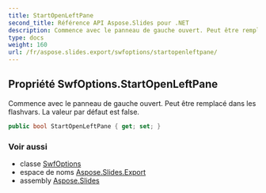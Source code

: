 ```yaml
---
title: StartOpenLeftPane
second_title: Référence API Aspose.Slides pour .NET
description: Commence avec le panneau de gauche ouvert. Peut être remplacé dans les flashvars. La valeur par défaut est false.
type: docs
weight: 160
url: /fr/aspose.slides.export/swfoptions/startopenleftpane/
---
```


## Propriété SwfOptions.StartOpenLeftPane

Commence avec le panneau de gauche ouvert. Peut être remplacé dans les flashvars. La valeur par défaut est false.

```csharp
public bool StartOpenLeftPane { get; set; }
```

### Voir aussi

* classe [SwfOptions](../../swfoptions)
* espace de noms [Aspose.Slides.Export](../../swfoptions)
* assembly [Aspose.Slides](../../../)

<!-- NE PAS MODIFIER : généré par xmldocmd pour Aspose.Slides.dll -->